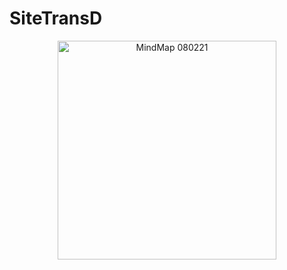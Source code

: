 # SiteTransD

<p align="center">
  <img src="..\image\MindMap.png" width="350" title="MindMap 080221">
</p>